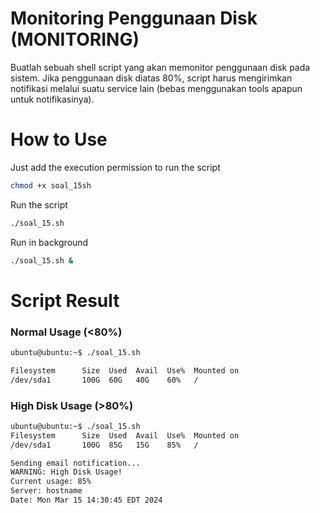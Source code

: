 # Monitoring Penggunaan Disk (MONITORING)
Buatlah sebuah shell script yang akan memonitor penggunaan disk pada sistem. Jika penggunaan disk diatas 80%, script harus mengirimkan notifikasi melalui suatu service lain (bebas menggunakan tools apapun untuk notifikasinya).

# How to Use
Just add the execution permission to run the script 
```bash
chmod +x soal_15sh
```
Run the script  
```bash
./soal_15.sh 
```
Run in background
```bash
./soal_15.sh &
```
# Script Result
### Normal Usage (<80%)
```bash
ubuntu@ubuntu:~$ ./soal_15.sh

Filesystem      Size  Used  Avail  Use%  Mounted on
/dev/sda1       100G  60G   40G    60%   /

```
### High Disk Usage (>80%)
```bash
ubuntu@ubuntu:~$ ./soal_15.sh
Filesystem      Size  Used  Avail  Use%  Mounted on
/dev/sda1       100G  85G   15G    85%   /

Sending email notification...
WARNING: High Disk Usage!
Current usage: 85%
Server: hostname
Date: Mon Mar 15 14:30:45 EDT 2024

```